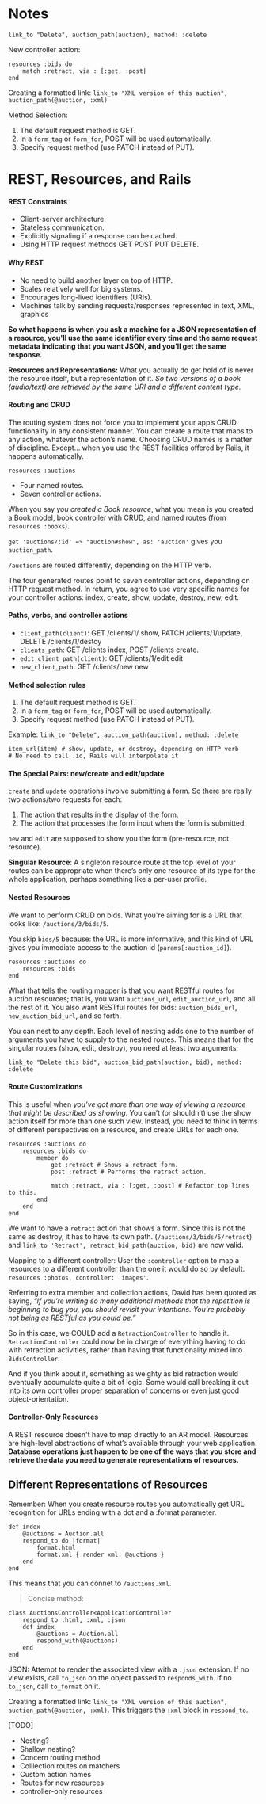 # Notes

    link_to "Delete", auction_path(auction), method: :delete

New controller action: 

    resources :bids do
        match :retract, via : [:get, :post|
    end

Creating a formatted link: `link_to "XML version of this auction", auction_path(@auction, :xml)`

Method Selection:

1. The default request method is GET.
2. In a `form_tag` or `form_for`, POST will be used automatically.
3. Specify request method (use PATCH instead of PUT).

# REST, Resources, and Rails

#### REST Constraints
- Client-server architecture.
- Stateless communication.
- Explicitly signaling if a response can be cached.
- Using HTTP request methods GET POST PUT DELETE.

#### Why REST
- No need to build another layer on top of HTTP.
- Scales relatively well for big systems.
- Encourages long-lived identifiers (URIs).
- Machines talk by sending requests/responses represented in text, XML, graphics

__So what happens is when you ask a machine for a JSON representation of a resource, you'll use the same identifier every time and the same request metadata indicating that you want JSON, and you’ll get the same response.__

__Resources and Representations:__ What you actually do get hold of is never the resource itself, but a representation of it. _So two versions of a book (audio/text) are retrieved by the same URI and a different content type._

#### Routing and CRUD

The routing system does not force you to implement your app’s CRUD functionality in any consistent manner. You can create a route that maps to any action, whatever the action’s name. Choosing CRUD names is a matter of discipline. Except... when you use the REST facilities offered by Rails, it happens automatically.

    resources :auctions

- Four named routes.
- Seven controller actions.

When you say _you created a Book resource_, what you mean is you created a Book model, book controller with CRUD, and named routes (from `resources :books`).

`get 'auctions/:id' => "auction#show", as: 'auction'` gives you `auction_path`.

`/auctions` are routed differently, depending on the HTTP verb.

The four generated routes point to seven controller actions, depending on HTTP request method. In return, you agree to use very specific names for your controller actions: index, create, show, update, destroy, new, edit.

#### Paths, verbs, and controller actions
- `client_path(client)`: GET /clients/1/ show, PATCH /clients/1/update, DELETE /clients/1/destoy
- `clients_path`: GET /clients index, POST /clients create.
- `edit_client_path(client)`: GET /clients/1/edit edit
- `new_client_path`: GET /clients/new new

#### Method selection rules

1. The default request method is GET.
2. In a `form_tag` or `form_for`, POST will be used automatically.
3. Specify request method (use PATCH instead of PUT).

Example: `link_to "Delete", auction_path(auction), method: :delete`

    item_url(item) # show, update, or destroy, depending on HTTP verb
    # No need to call .id, Rails will interpolate it

#### The Special Pairs: new/create and edit/update

`create` and `update` operations involve submitting a form. So there are really two actions/two requests for each: 

1. The action that results in the display of the form.
2. The action that processes the form input when the form is submitted.

`new` and `edit` are supposed to show you the form (pre-resource, not resource).

__Singular Resource__: A singleton resource route at the top level of your routes can be appropriate when there’s only one resource of its type for the whole application, perhaps something like a per-user profile.

#### Nested Resources

We want to perform CRUD on bids. What you're aiming for is a URL that looks like: `/auctions/3/bids/5`.

You skip `bids/5` because: the URL is more informative, and this kind of URL gives you immediate access to the auction id (`params[:auction_id]`).

    resources :auctions do 
        resources :bids
    end

What that tells the routing mapper is that you want RESTful routes for auction resources; that is, you want `auctions_url`, `edit_auction_url`, and all the rest of it. You also want RESTful routes for bids: `auction_bids_url`, `new_auction_bid_url`, and so forth.

You can nest to any depth. Each level of nesting adds one to the number of arguments you have to supply to the nested routes. This means that for the singular routes (show, edit, destroy), you need at least two arguments:

    link_to "Delete this bid", auction_bid_path(auction, bid), method: :delete

#### Route Customizations

This is useful when _you’ve got more than one way of viewing a resource that might be described as showing_. You can’t (or shouldn’t) use the show action itself for more than one such view. Instead, you need to think in terms of different perspectives on a resource, and create URLs for each one.
    
    resources :auctions do
        resources :bids do
            member do
                get :retract # Shows a retract form.
                post :retract # Performs the retract action.

                match :retract, via : [:get, :post] # Refactor top lines to this.
            end
        end
    end

We want to have a `retract` action that shows a form. Since this is not the same as destroy, it has to have its own path. (`/auctions/3/bids/5/retract`) and `link_to 'Retract', retract_bid_path(auction, bid)` are now valid.

Mapping to a different controller: User the `:controller` option to map a resources to a different controller than the one it would do so by default. `resources :photos, controller: 'images'`.

Referring to extra member and collection actions, David has been quoted as saying, _“If you’re writing so many additional methods that the repetition is beginning to bug you, you should revisit your intentions. You’re probably not being as RESTful as you could be.”_

So in this case, we COULD add a `RetractionController` to handle it. `RetractionController` could now be in charge of everything having to do with retraction activities, rather than having that functionality mixed into `BidsController`.

And if you think about it, something as weighty as bid retraction would eventually accumulate quite a bit of logic. Some would call breaking it out into its own controller proper separation of concerns or even just good object-orientation.

#### Controller-Only Resources

A REST resource doesn't have to map directly to an AR model. Resources are high-level abstractions of what’s available through your web application. __Database operations just happen to be one of the ways that you store and retrieve the data you need to generate representations of resources.__

## Different Representations of Resources

Remember: When you create resource routes you automatically get URL recognition for URLs ending with a dot and a :format parameter.

    def index
        @auctions = Auction.all 
        respond_to do |format|
            format.html
            format.xml { render xml: @auctions } 
        end
    end

This means that you can connet to `/auctions.xml`.

> Concise method:

    class AuctionsController<ApplicationController 
        respond_to :html, :xml, :json
        def index
            @auctions = Auction.all
            respond_with(@auctions) 
        end
    end

JSON: Attempt to render the associated view with a `.json` extension. If no view exists, call `to_json` on the object passed to `responds_with`. If no `to_json`, call `to_format` on it.

Creating a formatted link: `link_to "XML version of this auction", auction_path(@auction, :xml)`. This triggers the `:xml` block in `respond_to`.

[TODO]
- Nesting?
- Shallow nesting?
- Concern routing method
- Colllection routes on matchers
- Custom action names
- Routes for new resources
- controller-only resources
